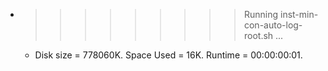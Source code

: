 * >>>>>>>>> Running inst-min-con-auto-log-root.sh ...
  * Disk size = 778060K. Space Used = 16K. Runtime = 00:00:00:01.
